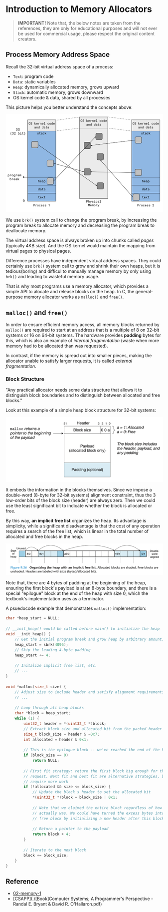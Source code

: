 # Introduction to Memory Allocators

> **IMPORTANT!** Note that, the below notes are taken from the references, they are only for educational purposes and will not ever 
> be used for commercial usage, please respect the original content creators. 

## Process Memory Address Space

Recall the 32-bit virtual address space of a process:

- `Text`: program code
- `Data`: static variables
- `Heap`: dynamically allocated memory, grows upward
- `Stack`: automatic memory, grows downward
- OS kernel code & data, shared by all processes

This picture helps you better understand the concepts above:

![proc-mem-layout](./02-proc-mem-layout.png)

We use `brk()` system call to change the program break, by increasing the program break to allocate memory and
decreasing the program break to deallocate memory.

The virtual address space is always broken up into chunks called *pages* (typically 4KB size). And the OS kernel
would maintain the mapping from virtual pages to physical pages. 

Difference processes have independent virtual address spaces. They could certainly use `brk()` system call to 
grow and shrink their own heaps, but it is tedious(boring) and difficul to manually manage memory by only using
`brk()` and leading to wasteful memory usage.

That is why most programs use a memory allocator, which provides a simple API to alocate and release blocks on
the heap. In C, the general-purpose memory allocator works as `malloc()` and `free()`.


## `malloc()` and `free()`

In order to ensure efficient memory access, all memory blocks returned by `malloc()` are required to start at an
address that is a multiple of 8 on 32-bit systems or 16 on 64-bit systems. The hardware provides **padding** bytes
for this, which is also an example of *internal fragmentation* (waste when more memory had to be allocated than was
requested).

In contrast, if the memory is spread out into smaller pieces, making the allocator unable to satisfy larger requests,
it is called *external fragmentation*. 

### Block Structure

"Any practical allocator needs some data structure that allows it to distinguish block boundaries and to distinguish
between allocated and free blocks."

Look at this example of a simple heap block structure for 32-bit systems:

![block-structure](./02-fig-9.35.png)

It embeds the information in the blocks themselves. Since we impose a double-word (8-byte for 32-bit systems) alignment
constraint, thus the 3 low-order bits of the block size (header) are always zero. Then we could use the least significant
bit to indicate whether the block is allocated or free.

By this way, **an implicit free list** organizes the heap. Its advantage is simplicity, while a significant disadvantage
is that the cost of any operation requires a search of the free list, which is linear in the total number of allocated
and free blocks in the heap.

![imp-free-list](./02-fig-9.36.png)

Note that, there are 4 bytes of padding at the beginning of the heap, ensuring the first block's payload is at an 8-byte
boundary, and there is a special "epilogue" block at the end of the heap with size 0, which the textbook's implementation
uses as a terminator.

A psuedocode example that demonstrates `malloc()` implementation:

```c
char *heap_start = NULL;

// __init_heap() would be called before main() to initialize the heap
void __init_heap() {
    // Get the initial program break and grow heap by arbitrary amount, e.g., 4KB
    heap_start = sbrk(4096);
    // Skip the leading 4-byte padding
    heap_start += 4;

    // Initalize implicit free list, etc.
    // ...
}

void *malloc(size_t size) {
    // Adjust size to include header and satisfy alignment requirements, etc.
    // ...

    // Loop through all heap blocks
    char *block = heap_start;
    while (1) {
        uint32_t header = *(uint32_t *)block;
        // Extract block size and allocated bit from the packed header
        size_t block_size = header & ~0x7;
        int allocated = header & 0x1;

        // This is the epilogue block -- we've reached the end of the heap
        if (block_size == 0)
            return NULL;

        // First fit strategy: return the first block big enough for the
        // request. Next fit and best fit are alternative strategies, but
        // require more work
        if (!allocated && size <= block_size) {
            // Update the block's header to set the allocated bit
            *(uint32_t *)block = block_size | 0x1;

            // Note that we claimed the entire block regardless of how big it
            // actually was. We could have turned the excess bytes into a new
            // free block by initializing a new header after this block.

            // Return a pointer to the payload
            return block + 4;
        }

        // Iterate to the next block
        block += block_size;
    }
}
```



## Reference

- [02-memory-1](https://cs4157.github.io/www/2024-1/lect/02-memory-1.html)
- [CSAPP](./[Book]Computer Systems; A Programmer's Perspective - Randal E. Bryant & David R. O'Hallaron.pdf)

